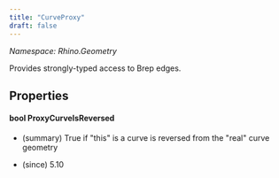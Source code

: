 ```yaml
---
title: "CurveProxy"
draft: false
---
```


*Namespace: Rhino.Geometry*

   Provides strongly-typed access to Brep edges.
   
## Properties
#### bool ProxyCurveIsReversed
- (summary) 
     True if "this" is a curve is reversed from the "real" curve geometry
     
- (since) 5.10
